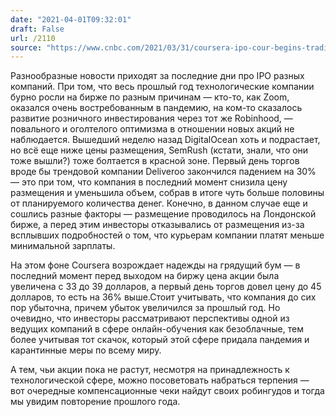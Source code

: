 ```yaml
---
date: "2021-04-01T09:32:01"
draft: False
url: /2110
source: "https://www.cnbc.com/2021/03/31/coursera-ipo-cour-begins-trading-on-the-nyse.html"
---
```


Разнообразные новости приходят за последние дни про IPO разных компаний. При том, что весь прошлый год технологические компании бурно росли на бирже по разным причинам — кто-то, как Zoom, оказался очень востребованным в пандемию, на ком-то сказалось развитие розничного инвестирования через тот же Robinhood, — повального и оголтелого оптимизма в отношении новых акций не наблюдается. Вышедший неделю назад DigitalOcean хоть и подрастает, но всё еще ниже цены размещения, SemRush (кстати, знали, что они тоже вышли?) тоже болтается в красной зоне. Первый день торгов вроде бы трендовой компании Deliveroo закончился падением на 30% — это при том, что компания в последний момент снизила цену размещения и уменьшила объем, собрав в итоге чуть больше половины от планируемого количества денег. Конечно, в данном случае еще и сошлись разные факторы — размещение проводилось на Лондонской бирже, а перед этим инвесторы отказывались от размещения из-за всплывших подробностей о том, что курьерам компании платят меньше минимальной зарплаты.

На этом фоне Coursera возрождает надежды на грядущий бум — в последний момент перед выходом на биржу цена акции была увеличена с 33 до 39 долларов, а первый день торгов довел цену до 45 долларов, то есть на 36% выше.Стоит учитывать, что компания до сих пор убыточна, причем убыток увеличился за прошлый год. Но очевидно, что инвесторы рассматривают перспективы одной из ведущих компаний в сфере онлайн-обучения как безоблачные, тем более учитывая тот скачок, который этой сфере придала пандемия и карантинные меры по всему миру.

А тем, чьи акции пока не растут, несмотря на принадлежность к технологической сфере, можно посоветовать набраться терпения — вот очередные компенсационные чеки найдут своих робингудов и тогда мы увидим повторение прошлого года.
